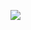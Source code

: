 <div align=“center”>

![](https://komarev.com/ghpvc/?username=spamtennawireplay&label=pipis&color=blue&style=flat)

